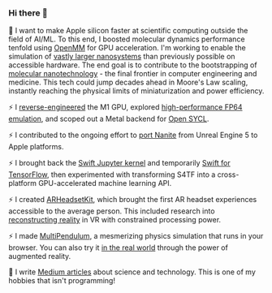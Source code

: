 ### Hi there 👋

🔭 I want to make Apple silicon faster at scientific computing outside the field of AI/ML. To this end, I boosted molecular dynamics performance tenfold using [OpenMM](https://openmm.org/) for GPU acceleration. I'm working to enable the simulation of [vastly larger nanosystems](https://github.com/philipturner/molecular-renderer) than previously possible on accessible hardware. The end goal is to contribute to the bootstrapping of [molecular nanotechnology](https://en.wikipedia.org/wiki/Molecular_nanotechnology) - the final frontier in computer engineering and medicine. This tech could jump decades ahead in Moore's Law scaling, instantly reaching the physical limits of miniaturization and power efficiency.

⚡ I [reverse-engineered](https://github.com/philipturner/metal-benchmarks) the M1 GPU, explored [high-performance FP64 emulation](https://github.com/philipturner/metal-float64), and scoped out a Metal backend for [Open SYCL](https://github.com/OpenSYCL/OpenSYCL).

⚡ I contributed to the ongoing effort to [port Nanite](https://github.com/philipturner/ue5-nanite-macos) from Unreal Engine 5 to Apple platforms.

⚡ I brought back the [Swift Jupyter kernel](https://github.com/google/swift-jupyter) and temporarily [Swift for TensorFlow](https://github.com/tensorflow/swift), then experimented with transforming S4TF into a cross-platform GPU-accelerated machine learning API.

⚡ I created [ARHeadsetKit](https://github.com/philipturner/ARHeadsetKit), which brought the first AR headset experiences accessible to the average person. This included research into [reconstructing reality](https://github.com/philipturner/scene-color-reconstruction) in VR with constrained processing power.

⚡ I made [MultiPendulum](https://github.com/philipturner/multipendulum), a mesmerizing physics simulation that runs in your browser. You can also try it [in the real world](https://github.com/philipturner/ar-multipendulum) through the power of augmented reality.

📘 I write [Medium articles](https://medium.com/@philipturnerAR) about science and technology. This is one of my hobbies that isn't programming!

<!--
**philipturner/philipturner** is a ✨ _special_ ✨ repository because its `README.md` (this file) appears on your GitHub profile.

Here are some ideas to get you started:

- 🔭 I’m currently working on ...
- 🌱 I’m currently learning ...
- 👯 I’m looking to collaborate on ...
- 🤔 I’m looking for help with ...
- 💬 Ask me about ...
- 📫 How to reach me: ...
- 😄 Pronouns: ...
- ⚡ Fun fact: ...
-->
